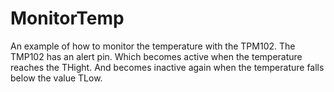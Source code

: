 # MonitorTemp

An example of how to monitor the temperature with the TPM102. The TMP102 has an alert pin. Which becomes active when the temperature reaches the THight. And becomes inactive again when the temperature falls below the value TLow. 

